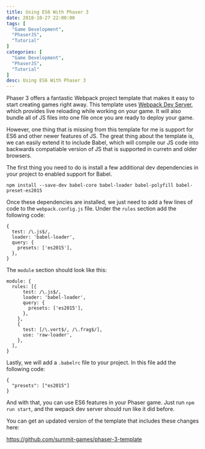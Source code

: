 ```yaml
---
title: Using ES6 With Phaser 3
date: 2018-10-27 22:00:00
tags: [
  "Game Development",
  "PhaserJS",
  "Tutorial"
]
categories: [
  "Game Development",
  "PhaserJS",
  "Tutorial"
]
desc: Using ES6 With Phaser 3
---
```


Phaser 3 offers a fantastic Webpack project template that makes it easy to start creating games right away. This template uses [Webpack Dev Server](https://github.com/webpack/webpack-dev-server), which provides live reloading while working on your game. It will also bundle all of JS files into one file once you are ready to deploy your game.

However, one thing that is missing from this template for me is support for ES6 and other newer features of JS. The great thing about the template is, we can easily extend it to include Babel, which will compile our JS code into backwards compatiable version of JS that is supported in curretn and older browsers.

The first thing you need to do is install a few additional dev dependencies in your project to enabled support for Babel.

```
npm install --save-dev babel-core babel-loader babel-polyfill babel-preset-es2015
```

Once these dependencies are installed, we just need to add a few lines of code to the `webpack.config.js` file. Under the `rules` section add the following code:

```
{
  test: /\.js$/,
  loader: 'babel-loader',
  query: {
    presets: ['es2015'],
  },
}
```

The `module` section should look like this:

```
module: {
  rules: [{
      test: /\.js$/,
      loader: 'babel-loader',
      query: {
        presets: ['es2015'],
      },
    },
    {
      test: [/\.vert$/, /\.frag$/],
      use: 'raw-loader',
    },
  ],
}
```

Lastly, we will add a `.babelrc` file to your project. In this file add the following code:

```
{
  "presets": ["es2015"]
}
```

And with that, you can use ES6 features in your Phaser game. Just run `npm run start`, and the wepack dev server should run like it did before.

You can get an updated version of the template that includes these changes here:

https://github.com/summit-games/phaser-3-template